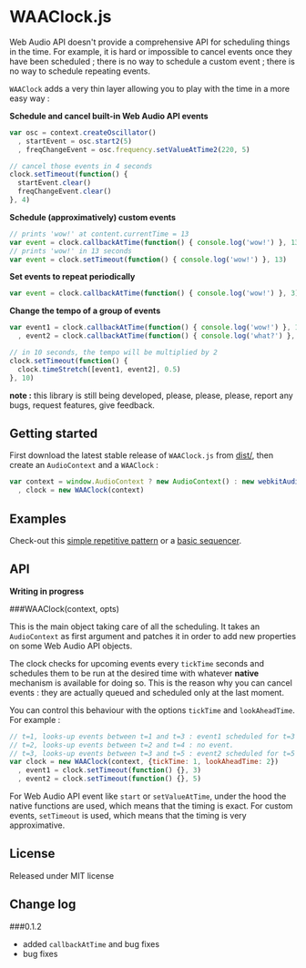 WAAClock.js
=============

Web Audio API doesn't provide a comprehensive API for scheduling things in the time. For example, it is hard or impossible to cancel events once they have been scheduled ; there is no way to schedule a custom event ; there is no way to schedule repeating events.

`WAAClock` adds a very thin layer allowing you to play with the time in a more easy way :

**Schedule and cancel built-in Web Audio API events**

```javascript
var osc = context.createOscillator()
  , startEvent = osc.start2(5)
  , freqChangeEvent = osc.frequency.setValueAtTime2(220, 5)

// cancel those events in 4 seconds
clock.setTimeout(function() {
  startEvent.clear()
  freqChangeEvent.clear()
}, 4)
```

**Schedule (approximatively) custom events**

```javascript
// prints 'wow!' at content.currentTime = 13
var event = clock.callbackAtTime(function() { console.log('wow!') }, 13)
// prints 'wow!' in 13 seconds
var event = clock.setTimeout(function() { console.log('wow!') }, 13)
```

**Set events to repeat periodically**

```javascript
var event = clock.callbackAtTime(function() { console.log('wow!') }, 3).repeat(2)
```

**Change the tempo of a group of events**

```javascript
var event1 = clock.callbackAtTime(function() { console.log('wow!') }, 1).repeat(2)
  , event2 = clock.callbackAtTime(function() { console.log('what?') }, 2).repeat(2)

// in 10 seconds, the tempo will be multiplied by 2
clock.setTimeout(function() {
  clock.timeStretch([event1, event2], 0.5)
}, 10)
```

**note :** this library is still being developed, please, please, please, report any bugs, request features, give feedback.


Getting started
----------------

First download the latest stable release of `WAAClock.js` from [dist/](https://github.com/sebpiq/WAAClock.js/tree/master/dist), then create an `AudioContext` and a `WAAClock` :

```javascript
var context = window.AudioContext ? new AudioContext() : new webkitAudioContext()
  , clock = new WAAClock(context)
```


Examples
---------

Check-out this [simple repetitive pattern](http://sebpiq.github.io/WAAClock.js/tempoChange.html) or a [basic sequencer](http://sebpiq.github.io/WAAClock.js/beatSequence.html).

API
----

**Writing in progress**

###WAAClock(context, opts)

This is the main object taking care of all the scheduling. It takes an `AudioContext` as first argument and patches it in order to add new properties on some Web Audio API objects.

The clock checks for upcoming events every `tickTime` seconds and schedules them to be run at the desired time with whatever **native** mechanism is available for doing so.
This is the reason why you can cancel events : they are actually queued and scheduled only at the last moment.

You can control this behaviour with the options `tickTime` and `lookAheadTime`. For example :

```javascript
// t=1, looks-up events between t=1 and t=3 : event1 scheduled for t=3 and can't be canceled anymore.
// t=2, looks-up events between t=2 and t=4 : no event.
// t=3, looks-up events between t=3 and t=5 : event2 scheduled for t=5 and can't be canceled anymore.
var clock = new WAAClock(context, {tickTime: 1, lookAheadTime: 2})
  , event1 = clock.setTimeout(function() {}, 3)
  , event2 = clock.setTimeout(function() {}, 5)
```



For Web Audio API event like `start` or `setValueAtTime`, under the hood the native functions are used, which means that the timing is exact.
For custom events, `setTimeout` is used, which means that the timing is very approximative.


License
--------

Released under MIT license

Change log
-----------

###0.1.2

- added `callbackAtTime` and bug fixes
- bug fixes

